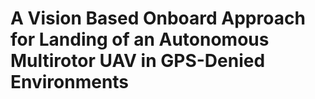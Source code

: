 # A Vision Based Onboard Approach for Landing of an Autonomous Multirotor UAV in GPS-Denied Environments

